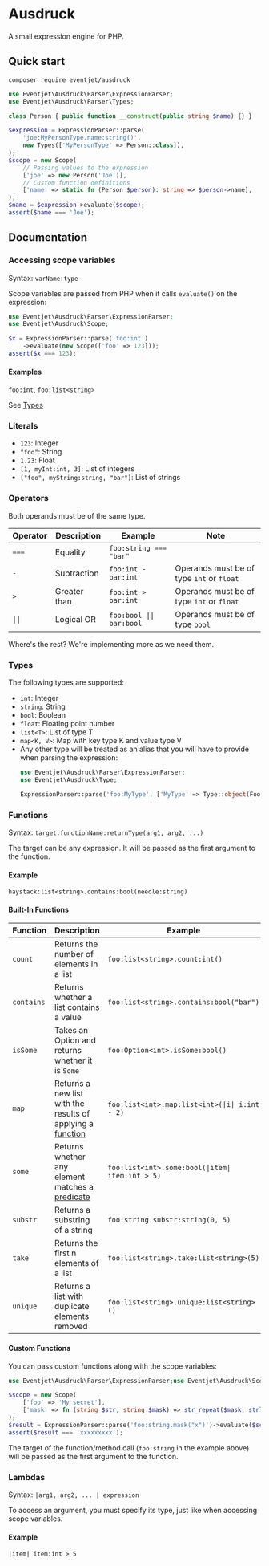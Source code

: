 # Ausdruck

A small expression engine for PHP.

## Quick start

```
composer require eventjet/ausdruck
```

```php
use Eventjet\Ausdruck\Parser\ExpressionParser;
use Eventjet\Ausdruck\Parser\Types;

class Person { public function __construct(public string $name) {} }

$expression = ExpressionParser::parse(
    'joe:MyPersonType.name:string()',
    new Types(['MyPersonType' => Person::class]),
);
$scope = new Scope(
    // Passing values to the expression
    ['joe' => new Person('Joe')],
    // Custom function definitions
    ['name' => static fn (Person $person): string => $person->name],
);
$name = $expression->evaluate($scope);
assert($name === 'Joe');
```

## Documentation

### Accessing scope variables

Syntax: `varName:type`

Scope variables are passed from PHP when it calls `evaluate()` on the expression:

```php
use Eventjet\Ausdruck\Parser\ExpressionParser;
use Eventjet\Ausdruck\Scope;

$x = ExpressionParser::parse('foo:int')
    ->evaluate(new Scope(['foo' => 123]));
assert($x === 123); 
```

#### Examples

`foo:int`, `foo:list<string>`

See [Types](#types)

### Literals

- `123`: Integer
- `"foo"`: String
- `1.23`: Float
- `[1, myInt:int, 3]`: List of integers
- `["foo", myString:string, "bar"]`: List of strings

### Operators

Both operands must be of the same type.

| Operator | Description  | Example                  | Note                                      |
|----------|--------------|--------------------------|-------------------------------------------|
| `===`    | Equality     | `foo:string === "bar"`   |                                           |
| `-`      | Subtraction  | `foo:int - bar:int`      | Operands must be of type `int` or `float` |
| `>`      | Greater than | `foo:int > bar:int`      | Operands must be of type `int` or `float` |
| `\|\|`   | Logical OR   | `foo:bool \|\| bar:bool` | Operands must be of type `bool`           |

Where's the rest? We're implementing more as we need them.

### Types

The following types are supported:

- `int`: Integer
- `string`: String
- `bool`: Boolean
- `float`: Floating point number
- `list<T>`: List of type T
- `map<K, V>`: Map with key type K and value type V
- Any other type will be treated as an alias that you will have to provide when parsing the expression:
  ```php
  use Eventjet\Ausdruck\Parser\ExpressionParser;
  use Eventjet\Ausdruck\Type;
  
  ExpressionParser::parse('foo:MyType', ['MyType' => Type::object(Foo::class)]);
  ```

### Functions

Syntax: `target.functionName:returnType(arg1, arg2, ...)`

The target can be any expression. It will be passed as the first argument to the function.

#### Example

`haystack:list<string>.contains:bool(needle:string)`

#### Built-In Functions

| Function   | Description                                                            | Example                                          |
|------------|------------------------------------------------------------------------|--------------------------------------------------|
| `count`    | Returns the number of elements in a list                               | `foo:list<string>.count:int()`                   |
| `contains` | Returns whether a list contains a value                                | `foo:list<string>.contains:bool("bar")`          |
| `isSome`   | Takes an Option and returns whether it is `Some`                       | `foo:Option<int>.isSome:bool()`                  |
| `map`      | Returns a new list with the results of applying a [function](#lambdas) | `foo:list<int>.map:list<int>(\|i\| i:int - 2)`   |
| `some`     | Returns whether any element matches a [predicate](#lambdas)            | `foo:list<int>.some:bool(\|item\| item:int > 5)` |
| `substr`   | Returns a substring of a string                                        | `foo:string.substr:string(0, 5)`                 |
| `take`     | Returns the first n elements of a list                                 | `foo:list<string>.take:list<string>(5)`          |
| `unique`   | Returns a list with duplicate elements removed                         | `foo:list<string>.unique:list<string>()`         |

#### Custom Functions

You can pass custom functions along with the scope variables:

```php
use Eventjet\Ausdruck\Parser\ExpressionParser;use Eventjet\Ausdruck\Scope;

$scope = new Scope(
    ['foo' => 'My secret'],
    ['mask' => fn (string $str, string $mask) => str_repeat($mask, strlen($str))]
);
$result = ExpressionParser::parse('foo:string.mask("x")')->evaluate($scope);
assert($result === 'xxxxxxxxx');
```

The target of the function/method call (`foo:string` in the example above) will be passed as the first argument to the
function.

### Lambdas

Syntax: `|arg1, arg2, ... | expression`

To access an argument, you must specify its type, just like when accessing scope variables.

#### Example

`|item| item:int > 5`
